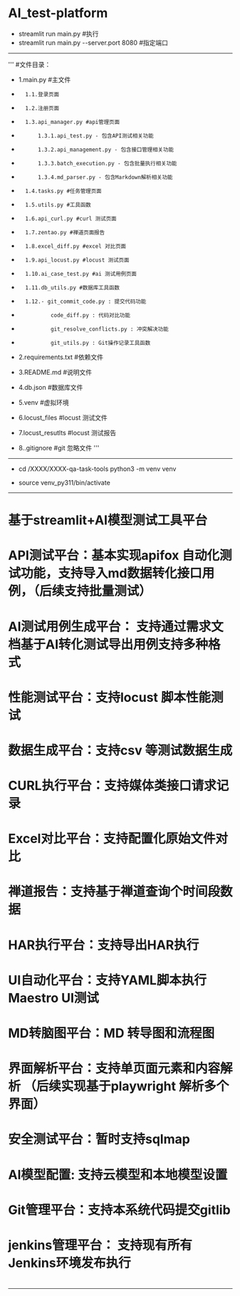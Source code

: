 # AI_test-platform

- streamlit run main.py  #执行
- streamlit run main.py --server.port 8080  #指定端口

_____________
'''
#文件目录：
 -   1.main.py #主文件
 -       1.1.登录页面
 -       1.2.注册页面
 -       1.3.api_manager.py #api管理页面
 -           1.3.1.api_test.py - 包含API测试相关功能
 -           1.3.2.api_management.py - 包含接口管理相关功能
 -           1.3.3.batch_execution.py - 包含批量执行相关功能
 -           1.3.4.md_parser.py - 包含Markdown解析相关功能
 -       1.4.tasks.py #任务管理页面
 -       1.5.utils.py #工具函数
 -       1.6.api_curl.py #curl 测试页面
 -       1.7.zentao.py #禅道页面报告
 -       1.8.excel_diff.py #excel 对比页面
 -       1.9.api_locust.py #locust 测试页面
 -       1.10.ai_case_test.py #ai 测试用例页面
 -       1.11.db_utils.py #数据库工具函数
 -       1.12.- git_commit_code.py : 提交代码功能
 -               code_diff.py : 代码对比功能
 -               git_resolve_conflicts.py : 冲突解决功能
 -               git_utils.py : Git操作记录工具函数
 -   2.requirements.txt #依赖文件
 -   3.README.md #说明文件
 -   4.db.json #数据库文件
 -   5.venv #虚拟环境
 -   6.locust_files #locust 测试文件
 -   7.locust_resutlts #locust 测试报告
 
 -   8..gitignore #git 忽略文件
'''
_____________


- cd /XXXX/XXXX-qa-task-tools
python3 -m venv venv

- source venv_py311/bin/activate

___________________________
# 基于streamlit+AI模型测试工具平台
# API测试平台：基本实现apifox 自动化测试功能，支持导入md数据转化接口用例，（后续支持批量测试）
# AI测试用例生成平台：  支持通过需求文档基于AI转化测试导出用例支持多种格式 
# 性能测试平台：支持locust 脚本性能测试
# 数据生成平台：支持csv 等测试数据生成
# CURL执行平台：支持媒体类接口请求记录
# Excel对比平台：支持配置化原始文件对比
# 禅道报告：支持基于禅道查询个时间段数据
# HAR执行平台：支持导出HAR执行 
# UI自动化平台：支持YAML脚本执行Maestro UI测试
# MD转脑图平台：MD  转导图和流程图
# 界面解析平台：支持单页面元素和内容解析   （后续实现基于playwright 解析多个界面）
# 安全测试平台：暂时支持sqlmap
# Al模型配置: 支持云模型和本地模型设置
# Git管理平台：支持本系统代码提交gitlib
# jenkins管理平台： 支持现有所有Jenkins环境发布执行
#
#
#
___________________________
